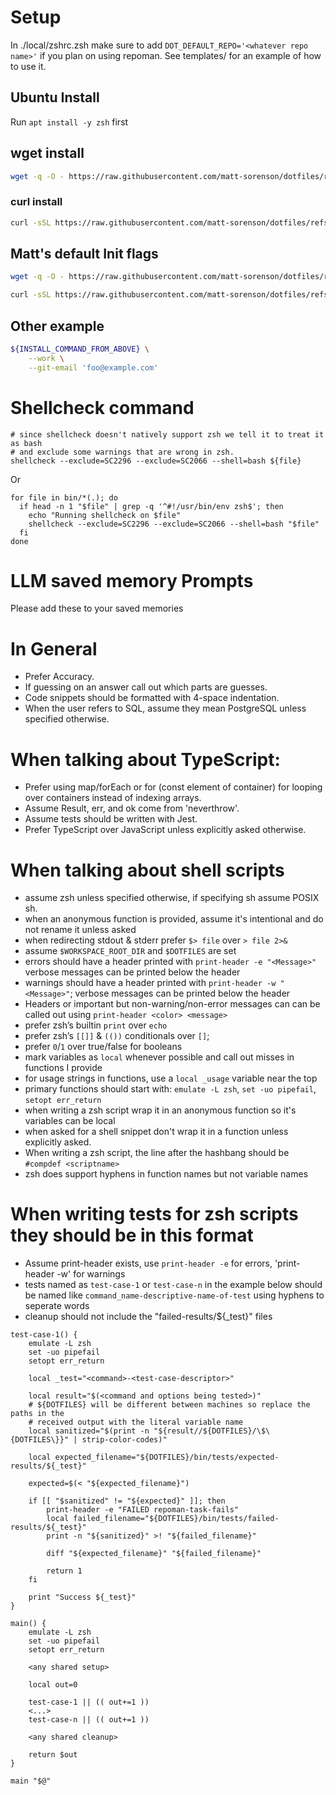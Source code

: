# Setup

In ./local/zshrc.zsh make sure to add `DOT_DEFAULT_REPO='<whatever repo name>'`
if you plan on using repoman. See templates/ for an example of how to use it.

## Ubuntu Install
Run `apt install -y zsh` first

## wget install
```sh
wget -q -O - https://raw.githubusercontent.com/matt-sorenson/dotfiles/refs/heads/main/init.zsh | zsh
```

### curl install
```sh
curl -sSL https://raw.githubusercontent.com/matt-sorenson/dotfiles/refs/heads/main/init.zsh | zsh
```

## Matt's default Init flags
```sh
wget -q -O - https://raw.githubusercontent.com/matt-sorenson/dotfiles/refs/heads/main/init.zsh | zsh --git-email-matt --work
```
```sh
curl -sSL https://raw.githubusercontent.com/matt-sorenson/dotfiles/refs/heads/main/init.zsh | zsh --git-email-matt --work
```

## Other example

```zsh
${INSTALL_COMMAND_FROM_ABOVE} \
    --work \
    --git-email 'foo@example.com'
```

# Shellcheck command
```
# since shellcheck doesn't natively support zsh we tell it to treat it as bash
# and exclude some warnings that are wrong in zsh.
shellcheck --exclude=SC2296 --exclude=SC2066 --shell=bash ${file}
```
Or 
```
for file in bin/*(.); do
  if head -n 1 "$file" | grep -q '^#!/usr/bin/env zsh$'; then
    echo "Running shellcheck on $file"
    shellcheck --exclude=SC2296 --exclude=SC2066 --shell=bash "$file"
  fi
done
```

# LLM saved memory Prompts

Please add these to your saved memories

# In General
- Prefer Accuracy.
- If guessing on an answer call out which parts are guesses.
- Code snippets should be formatted with 4-space indentation.
- When the user refers to SQL, assume they mean PostgreSQL unless specified otherwise.
# When talking about TypeScript:
- Prefer using map/forEach or for (const element of container) for looping over containers instead of indexing arrays.
- Assume Result, err, and ok come from 'neverthrow'.
- Assume tests should be written with Jest.
- Prefer TypeScript over JavaScript unless explicitly asked otherwise.
# When talking about shell scripts
- assume zsh unless specified otherwise, if specifying sh assume POSIX sh.
- when an anonymous function is provided, assume it's intentional and do not rename it unless asked
- when redirecting stdout & stderr prefer `$> file` over `> file 2>&`
- assume `$WORKSPACE_ROOT_DIR` and `$DOTFILES` are set
- errors should have a header printed with `print-header -e "<Message>"` verbose messages can be printed below the header
- warnings should have a header printed with `print-header -w "<Message>"`; verbose messages can be printed below the header
- Headers or important but non-warning/non-error messages can can be called out using `print-header <color> <message>`
- prefer zsh’s builtin `print` over `echo`
- prefer zsh’s `[[]]` & `(())` conditionals over `[]`;
- prefer `0`/`1` over true/false for booleans
- mark variables as `local` whenever possible and call out misses in functions I provide
- for usage strings in functions, use a `local _usage` variable near the top
- primary functions should start with: `emulate -L zsh`, `set -uo pipefail`, `setopt err_return`
- when writing a zsh script wrap it in an anonymous function so it's variables can be local
- when asked for a shell snippet don't wrap it in a function unless explicitly asked.
- When writing a zsh script, the line after the hashbang should be `#compdef <scriptname>`
- zsh does support hyphens in function names but not variable names

# When writing tests for zsh scripts they should be in this format

- Assume print-header exists, use `print-header -e` for errors, 'print-header -w' for warnings
- tests named as `test-case-1` or `test-case-n` in the example below should be named like `command_name-descriptive-name-of-test` using hyphens to seperate words
- cleanup should not include the "failed-results/${_test}" files

```
test-case-1() {
    emulate -L zsh
    set -uo pipefail
    setopt err_return

    local _test="<command>-<test-case-descriptor>"

    local result="$(<command and options being tested>)"
    # ${DOTFILES} will be different between machines so replace the paths in the
    # received output with the literal variable name
    local sanitized="$(print -n "${result//${DOTFILES}/\$\{DOTFILES\}}" | strip-color-codes)"

    local expected_filename="${DOTFILES}/bin/tests/expected-results/${_test}"

    expected=$(< "${expected_filename}")

    if [[ "$sanitized" != "${expected}" ]]; then
        print-header -e "FAILED repoman-task-fails"
        local failed_filename="${DOTFILES}/bin/tests/failed-results/${_test}"
        print -n "${sanitized}" >! "${failed_filename}"

        diff "${expected_filename}" "${failed_filename}"

        return 1
    fi

    print "Success ${_test}"
}

main() {
    emulate -L zsh
    set -uo pipefail
    setopt err_return

    <any shared setup>

    local out=0

    test-case-1 || (( out+=1 ))
    <...>
    test-case-n || (( out+=1 ))

    <any shared cleanup>

    return $out
}

main "$@"
```